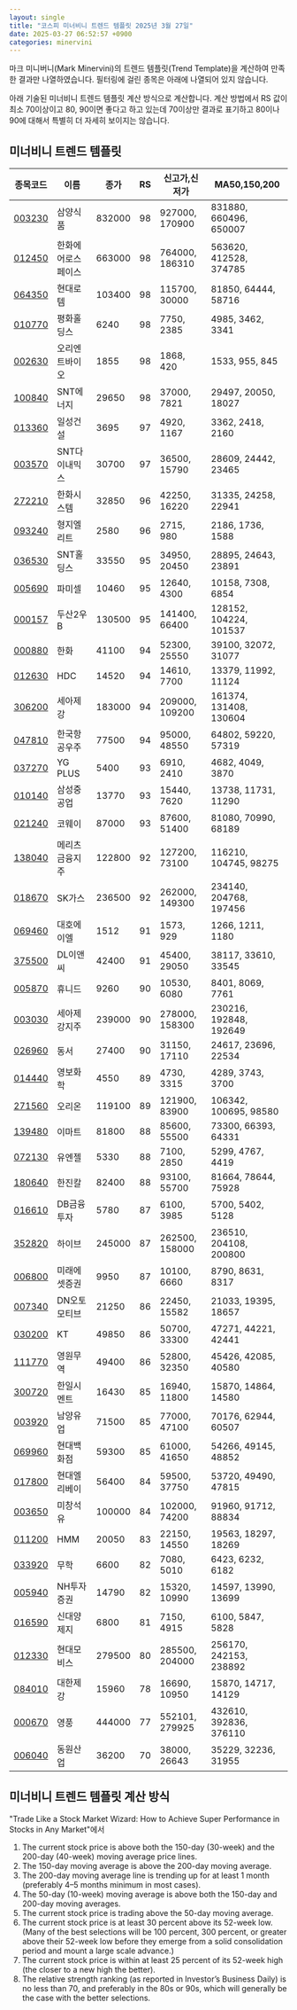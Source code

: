 ```yaml
---
layout: single
title: "코스피 미너비니 트렌드 템플릿 2025년 3월 27일"
date: 2025-03-27 06:52:57 +0900
categories: minervini
---
```

마크 미니버니(Mark Minervini)의 트렌드 템플릿(Trend Template)을 계산하여 만족한 결과만 나열하였습니다. 필터링에 걸린 종목은 아래에 나열되어 있지 않습니다.

아래 기술된 미너비니 트렌드 템플릿 계산 방식으로 계산합니다. 계산 방법에서 RS 값이 최소 70이상이고 80, 90이면 좋다고 하고 있는데 70이상만 결과로 표기하고 80이나 90에 대해서 특별히 더 자세히 보이지는 않습니다.

## 미너비니 트렌드 템플릿

|종목코드|이름|종가|RS|신고가,신저가|MA50,150,200|
|------|---|---|--|---------|------------|
|[003230](https://finance.daum.net/quotes/A003230)|삼양식품|832000|98|927000, 170900|831880, 660496, 650007|
|[012450](https://finance.daum.net/quotes/A012450)|한화에어로스페이스|663000|98|764000, 186310|563620, 412528, 374785|
|[064350](https://finance.daum.net/quotes/A064350)|현대로템|103400|98|115700, 30000|81850, 64444, 58716|
|[010770](https://finance.daum.net/quotes/A010770)|평화홀딩스|6240|98|7750, 2385|4985, 3462, 3341|
|[002630](https://finance.daum.net/quotes/A002630)|오리엔트바이오|1855|98|1868, 420|1533, 955, 845|
|[100840](https://finance.daum.net/quotes/A100840)|SNT에너지|29650|98|37000, 7821|29497, 20050, 18027|
|[013360](https://finance.daum.net/quotes/A013360)|일성건설|3695|97|4920, 1167|3362, 2418, 2160|
|[003570](https://finance.daum.net/quotes/A003570)|SNT다이내믹스|30700|97|36500, 15790|28609, 24442, 23465|
|[272210](https://finance.daum.net/quotes/A272210)|한화시스템|32850|96|42250, 16220|31335, 24258, 22941|
|[093240](https://finance.daum.net/quotes/A093240)|형지엘리트|2580|96|2715, 980|2186, 1736, 1588|
|[036530](https://finance.daum.net/quotes/A036530)|SNT홀딩스|33550|95|34950, 20450|28895, 24643, 23891|
|[005690](https://finance.daum.net/quotes/A005690)|파미셀|10460|95|12640, 4300|10158, 7308, 6854|
|[000157](https://finance.daum.net/quotes/A000157)|두산2우B|130500|95|141400, 66400|128152, 104224, 101537|
|[000880](https://finance.daum.net/quotes/A000880)|한화|41100|94|52300, 25550|39100, 32072, 31077|
|[012630](https://finance.daum.net/quotes/A012630)|HDC|14520|94|14610, 7700|13379, 11992, 11124|
|[306200](https://finance.daum.net/quotes/A306200)|세아제강|183000|94|209000, 109200|161374, 131408, 130604|
|[047810](https://finance.daum.net/quotes/A047810)|한국항공우주|77500|94|95000, 48550|64802, 59220, 57319|
|[037270](https://finance.daum.net/quotes/A037270)|YG PLUS|5400|93|6910, 2410|4682, 4049, 3870|
|[010140](https://finance.daum.net/quotes/A010140)|삼성중공업|13770|93|15440, 7620|13738, 11731, 11290|
|[021240](https://finance.daum.net/quotes/A021240)|코웨이|87000|93|87600, 51400|81080, 70990, 68189|
|[138040](https://finance.daum.net/quotes/A138040)|메리츠금융지주|122800|92|127200, 73100|116210, 104745, 98275|
|[018670](https://finance.daum.net/quotes/A018670)|SK가스|236500|92|262000, 149300|234140, 204768, 197456|
|[069460](https://finance.daum.net/quotes/A069460)|대호에이엘|1512|91|1573, 929|1266, 1211, 1180|
|[375500](https://finance.daum.net/quotes/A375500)|DL이앤씨|42400|91|45400, 29050|38117, 33610, 33545|
|[005870](https://finance.daum.net/quotes/A005870)|휴니드|9260|90|10530, 6080|8401, 8069, 7761|
|[003030](https://finance.daum.net/quotes/A003030)|세아제강지주|239000|90|278000, 158300|230216, 192848, 192649|
|[026960](https://finance.daum.net/quotes/A026960)|동서|27400|90|31150, 17110|24617, 23696, 22534|
|[014440](https://finance.daum.net/quotes/A014440)|영보화학|4550|89|4730, 3315|4289, 3743, 3700|
|[271560](https://finance.daum.net/quotes/A271560)|오리온|119100|89|121900, 83900|106342, 100695, 98580|
|[139480](https://finance.daum.net/quotes/A139480)|이마트|81800|88|85600, 55500|73300, 66393, 64331|
|[072130](https://finance.daum.net/quotes/A072130)|유엔젤|5330|88|7100, 2850|5299, 4767, 4419|
|[180640](https://finance.daum.net/quotes/A180640)|한진칼|82400|88|93100, 55700|81664, 78644, 75928|
|[016610](https://finance.daum.net/quotes/A016610)|DB금융투자|5780|87|6100, 3985|5700, 5402, 5128|
|[352820](https://finance.daum.net/quotes/A352820)|하이브|245000|87|262500, 158000|236510, 204108, 200800|
|[006800](https://finance.daum.net/quotes/A006800)|미래에셋증권|9950|87|10100, 6660|8790, 8631, 8317|
|[007340](https://finance.daum.net/quotes/A007340)|DN오토모티브|21250|86|22450, 15582|21033, 19395, 18657|
|[030200](https://finance.daum.net/quotes/A030200)|KT|49850|86|50700, 33300|47271, 44221, 42441|
|[111770](https://finance.daum.net/quotes/A111770)|영원무역|49400|86|52800, 32350|45426, 42085, 40580|
|[300720](https://finance.daum.net/quotes/A300720)|한일시멘트|16430|85|16940, 11800|15870, 14864, 14580|
|[003920](https://finance.daum.net/quotes/A003920)|남양유업|71500|85|77000, 47100|70176, 62944, 60507|
|[069960](https://finance.daum.net/quotes/A069960)|현대백화점|59300|85|61000, 41650|54266, 49145, 48852|
|[017800](https://finance.daum.net/quotes/A017800)|현대엘리베이|56400|84|59500, 37750|53720, 49490, 47815|
|[003650](https://finance.daum.net/quotes/A003650)|미창석유|100000|84|102000, 74200|91960, 91712, 88834|
|[011200](https://finance.daum.net/quotes/A011200)|HMM|20050|83|22150, 14550|19563, 18297, 18269|
|[033920](https://finance.daum.net/quotes/A033920)|무학|6600|82|7080, 5010|6423, 6232, 6182|
|[005940](https://finance.daum.net/quotes/A005940)|NH투자증권|14790|82|15320, 10990|14597, 13990, 13699|
|[016590](https://finance.daum.net/quotes/A016590)|신대양제지|6800|81|7150, 4915|6100, 5847, 5828|
|[012330](https://finance.daum.net/quotes/A012330)|현대모비스|279500|80|285500, 204000|256170, 242153, 238892|
|[084010](https://finance.daum.net/quotes/A084010)|대한제강|15960|78|16690, 10950|15870, 14717, 14129|
|[000670](https://finance.daum.net/quotes/A000670)|영풍|444000|77|552101, 279925|432610, 392836, 376110|
|[006040](https://finance.daum.net/quotes/A006040)|동원산업|36200|70|38000, 26643|35229, 32236, 31955|

## 미너비니 트렌드 템플릿 계산 방식

"Trade Like a Stock Market Wizard: How to Achieve Super Performance in Stocks in Any Market"에서

 1. The current stock price is above both the 150-day (30-week) and the 200-day (40-week) moving average price lines.
 1. The 150-day moving average is above the 200-day moving average.
 1. The 200-day moving average line is trending up for at least 1 month (preferably 4–5 months minimum in most cases).
 1. The 50-day (10-week) moving average is above both the 150-day and 200-day moving averages.
 1. The current stock price is trading above the 50-day moving average.
 1. The current stock price is at least 30 percent above its 52-week low. (Many of the best selections will be 100 percent, 300 percent, or greater above their 52-week low before they emerge from a solid consolidation period and mount a large scale advance.)
 1. The current stock price is within at least 25 percent of its 52-week high (the closer to a new high the better).
 1. The relative strength ranking (as reported in Investor’s Business Daily) is no less than 70, and preferably in the 80s or 90s, which will generally be the case with the better selections.
